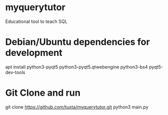 # myquerytutor
Educational tool to teach SQL


# Debian/Ubuntu dependencies for development ##

apt install python3-pyqt5 python3-pyqt5.qtwebengine python3-bs4 pyqt5-dev-tools


# Git Clone and run #
git clone https://github.com/tuxta/myquerytutor.git
python3 main.py
